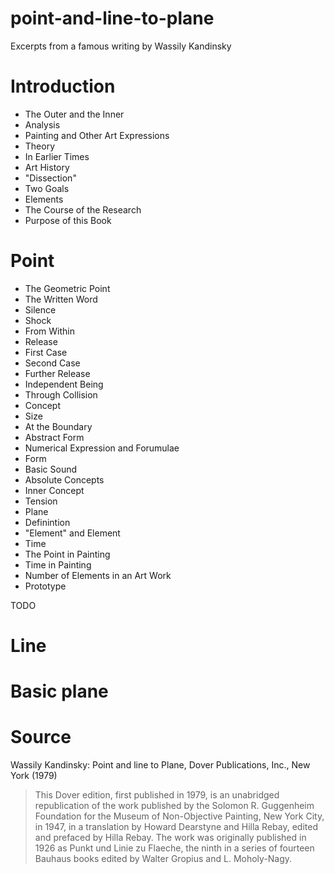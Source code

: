 # point-and-line-to-plane
Excerpts from a famous writing by Wassily Kandinsky

# Introduction
- The Outer and the Inner
- Analysis
- Painting and Other Art Expressions
- Theory
- In Earlier Times
- Art History
- "Dissection"
- Two Goals
- Elements
- The Course of the Research
- Purpose of this Book

# Point
- The Geometric Point
- The Written Word
- Silence
- Shock
- From Within
- Release
- First Case
- Second Case
- Further Release
- Independent Being
- Through Collision
- Concept
- Size
- At the Boundary
- Abstract Form
- Numerical Expression and Forumulae
- Form
- Basic Sound
- Absolute Concepts
- Inner Concept
- Tension
- Plane
- Definintion
- "Element" and Element
- Time
- The Point in Painting
- Time in Painting
- Number of Elements in an Art Work
- Prototype

TODO

# Line

# Basic plane

# Source
Wassily Kandinsky: Point and line to Plane, Dover Publications, Inc., New York (1979)

> This Dover edition, first published in 1979, is an unabridged republication of the work published by the Solomon R. Guggenheim Foundation for the Museum of Non-Objective Painting, New York City, in 1947, in a translation by Howard Dearstyne and Hilla Rebay, edited and prefaced by Hilla Rebay. The work was originally published in 1926 as Punkt und Linie zu Flaeche, the ninth in a series of fourteen Bauhaus books edited by Walter Gropius and L. Moholy-Nagy.
